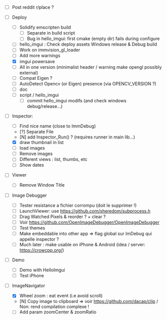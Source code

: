 * [ ] Post reddit r/place ?

* [ ] Deploy
  * [ ] Solidify emscripten build 
    * [ ] Separate in build script
    * [ ] Bug in hello_imgui: first cmake (empty dir) fails during configure
  * [ ] hello_imgui : Check deploy assets Windows release & Debug build
  * [ ] Work on immvision_gl_loader
  * [ ] Add more warnings
  * [X] imgui powersave 
  * [ ] All in one version (minimalist header / warning make opengl possibly external)
  * [ ] Compat Eigen ?
  * [ ] AutoDetect Opencv (or Eigen) presence (via OPENCV_VERSION ?)
  * [ ] doc
  * [ ] script / hello_imgui
    * [ ] commit hello_imgui modifs (and check windows debug/release...)

* [ ] Inspector:
  * [ ] Find nice name (close to ImmDebug)
  * [?] Separate File
  * [N] add Inspector_Run() ? (requires runner in main lib...) 
  * [X] draw thumbnail in list
  * [ ] load images
  * [ ] Remove images
  * [ ] Different views : list, thumbs, etc
  * [ ] Show dates

* [ ] Viewer
  * [ ] Remove Window Title

* [ ] Image Debugger
  * [ ] Tester resistance a fichier corrompu (doit le supprimer !) 
  * [ ] LaunchViewer: use https://github.com/sheredom/subprocess.h
  * [ ] Drag Watched Pixels & reorder ? + clear ?
  * [ ] Voir https://github.com/OpenImageDebugger/OpenImageDebugger
  * [ ] Test themes
  * [ ] Make embeddable into other app => flag global sur ImDebug qui appelle inspector ?
  * [ ] Much later : make usable on iPhone & Android (idea / server: https://crowcpp.org/) 

* [ ] Demo
  * [ ] Demo with HelloImgui
  * [ ] Test iPhone

* [ ] ImageNavigator
  * [X] Wheel zoom : eat event (i.e avoid scroll)
  * [N] Copy image to clipboard => voir https://github.com/dacap/clip / Non: rend compilation complexe !
  * [ ] Add param zoomCenter & zoomRatio
